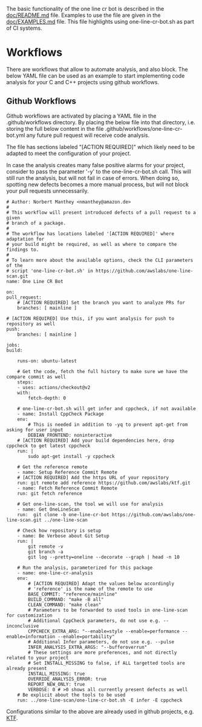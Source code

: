 The basic functionality of the one line cr bot is described in the [doc/README.md](https://github.com/awslabs/one-line-scan/blob/master/configuration/doc/README.md)
file. Examples to use the file are given in the [doc/EXAMPLES.md](https://github.com/awslabs/one-line-scan/blob/master/configuration/doc/EXAMPLES.md) file. This file
highlights using one-line-cr-bot.sh as part of CI systems.

# Workflows

There are workflows that allow to automate analysis, and also block. The below
YAML file can be used as an example to start implementing code analysis for your
C and C++ projects using github workflows.

## Github Workflows

Github workflows are activated by placing a YAML file in the .github/workflows
directory. By placing the below file into that directory, i.e. storing the full
below content in the file .github/workflows/one-line-cr-bot.yml any future pull
request will receive code analysis.

The file has sections labeled "[ACTION REQUIRED]" which likely need to be
adapted to meet the configuration of your project.

In case the analysis creates many false positive alarms for your project,
consider to pass the parameter '-y' to the one-line-cr-bot.sh call. This will
still run the analysis, but will not fail in case of errors. When doing so,
spotting new defects becomes a more manual process, but will not block your pull
requests unnecessarily.

    # Author: Norbert Manthey <nmanthey@amazon.de>
    #
    # This workflow will present introduced defects of a pull request to a given
    # branch of a package.
    #
    # The workflow has locations labeled '[ACTION REQUIRED]' where adaptation for
    # your build might be required, as well as where to compare the findings to.
    #
    # To learn more about the available options, check the CLI parameters of the
    # script 'one-line-cr-bot.sh' in https://github.com/awslabs/one-line-scan.git
    name: One Line CR Bot

    on:
    pull_request:
        # [ACTION REQUIRED] Set the branch you want to analyze PRs for
        branches: [ mainline ]

    # [ACTION REQUIRED] Use this, if you want analysis for push to repository as well
    push:
        branches: [ mainline ]

    jobs:
    build:

        runs-on: ubuntu-latest

        # Get the code, fetch the full history to make sure we have the compare commit as well
        steps:
        - uses: actions/checkout@v2
        with:
            fetch-depth: 0

        # one-line-cr-bot.sh will get infer and cppcheck, if not available
        - name: Install CppCheck Package
        env:
            # This is needed in addition to -yq to prevent apt-get from asking for user input
            DEBIAN_FRONTEND: noninteractive
        # [ACTION REQUIRED] Add your build dependencies here, drop cppcheck to get latest cppcheck
        run: |
            sudo apt-get install -y cppcheck

        # Get the reference remote
        - name: Setup Reference Commit Remote
        # [ACTION REQUIRED] Add the https URL of your repository
        run: git remote add reference https://github.com/awslabs/ktf.git
        - name: Fetch Reference Commit Remote
        run: git fetch reference

        # Get one-line-scan, the tool we will use for analysis
        - name: Get OneLineScan
        run:  git clone -b one-line-cr-bot https://github.com/awslabs/one-line-scan.git ../one-line-scan

        # Check how repository is setup
        - name: Be Verbose about Git Setup
        run: |
            git remote -v
            git branch -a
            git log --pretty=oneline --decorate --graph | head -n 10

        # Run the analysis, parameterized for this package
        - name: one-line-cr-analysis
        env:
            # [ACTION REQUIRED] Adapt the values below accordingly
            # 'reference' is the name of the remote to use
            BASE_COMMIT: "reference/mainline"
            BUILD_COMMAND: "make -B all"
            CLEAN_COMMAND: "make clean"
            # Parameters to be forwarded to used tools in one-line-scan for customization
            # Additional CppCheck parameters, do not use e.g. --inconclusive
            CPPCHECK_EXTRA_ARG: "--enable=style --enable=performance --enable=information --enable=portability"
            # Additional Infer parameters, do not use e.g. --pulse
            INFER_ANALYSIS_EXTRA_ARGS: "--bufferoverrun"
            # These settings are more preferences, and not directly related to your project
            # Set INSTALL_MISSING to false, if ALL targetted tools are already present
            INSTALL_MISSING: true
            OVERRIDE_ANALYSIS_ERROR: true
            REPORT_NEW_ONLY: true
            VERBOSE: 0 # >0 shows all currently present defects as well
        # Be explicit about the tools to be used
        run: ../one-line-scan/one-line-cr-bot.sh -E infer -E cppcheck

Configurations similar to the above are already used in github projects, e.g. [KTF](https://github.com/awslabs/ktf/blob/mainline/.github/workflows/one-line-cr-bot.yml).